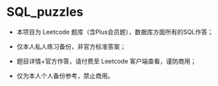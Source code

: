 # SQL_puzzles

* 本项目为 Leetcode 题库（含Plus会员题），数据库方面所有的SQL作答；
  
* 仅本人私人练习备份，非官方标准答案；
  
* 题目详情+官方作答，请付费至 Leetcode 客户端查看，谨防商用；
  
* 仅为本人个人备份参考，禁止商用。
